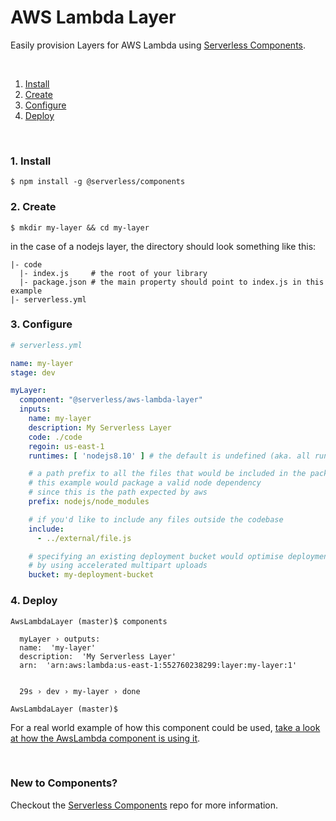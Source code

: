# AWS Lambda Layer

Easily provision Layers for AWS Lambda using [Serverless Components](https://github.com/serverless/components).

&nbsp;

1. [Install](#1-install)
2. [Create](#2-create)
3. [Configure](#3-configure)
4. [Deploy](#4-deploy)

&nbsp;


### 1. Install

```console
$ npm install -g @serverless/components
```

### 2. Create


```console
$ mkdir my-layer && cd my-layer
```

in the case of a nodejs layer, the directory should look something like this:


```
|- code
  |- index.js     # the root of your library
  |- package.json # the main property should point to index.js in this example
|- serverless.yml

```

### 3. Configure

```yml
# serverless.yml

name: my-layer
stage: dev

myLayer:
  component: "@serverless/aws-lambda-layer"
  inputs:
    name: my-layer
    description: My Serverless Layer
    code: ./code
    regoin: us-east-1
    runtimes: [ 'nodejs8.10' ] # the default is undefined (aka. all runtimes supported)

    # a path prefix to all the files that would be included in the package
    # this example would package a valid node dependency
    # since this is the path expected by aws
    prefix: nodejs/node_modules

    # if you'd like to include any files outside the codebase
    include:
      - ../external/file.js 

    # specifying an existing deployment bucket would optimise deployment speed
    # by using accelerated multipart uploads
    bucket: my-deployment-bucket
```

### 4. Deploy

```console
AwsLambdaLayer (master)$ components

  myLayer › outputs:
  name:  'my-layer'
  description:  'My Serverless Layer'
  arn:  'arn:aws:lambda:us-east-1:552760238299:layer:my-layer:1'


  29s › dev › my-layer › done

AwsLambdaLayer (master)$

```
For a real world example of how this component could be used, [take a look at how the AwsLambda component is using it](https://github.com/serverless-components/AwsLambda/blob/master/serverless.js#L64-L77).

&nbsp;

### New to Components?

Checkout the [Serverless Components](https://github.com/serverless/components) repo for more information.
